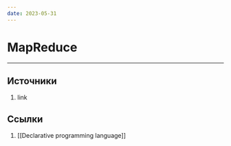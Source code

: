 ```yaml
---
date: 2023-05-31
---
```

# MapReduce

---

## Источники

1. link

## Ссылки

1. [[Declarative programming language]]
